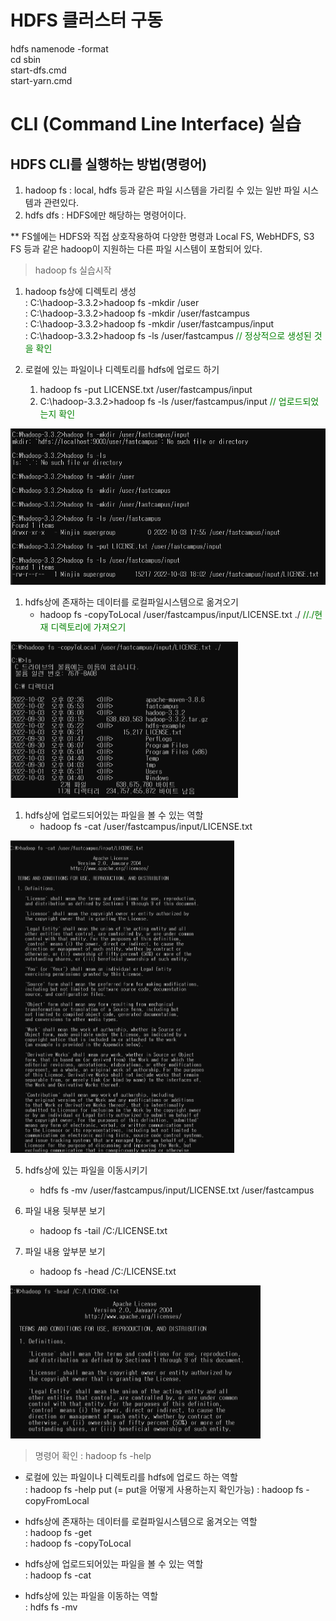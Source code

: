 # HDFS 클러스터 구동
hdfs namenode -format  
cd sbin  
start-dfs.cmd  
start-yarn.cmd  

# CLI (Command Line Interface) 실습

## HDFS CLI를 실행하는 방법(명령어)
1. hadoop fs : local, hdfs 등과 같은 파일 시스템을 가리킬 수 있는 일반 파일 시스템과 관련있다.
2. hdfs dfs : HDFS에만 해당하는 명령어이다. 

** FS쉘에는 HDFS와 직접 상호작용하여 다양한 명령과 Local FS, WebHDFS, S3 FS 등과 같은 hadoop이 지원하는 다른 파일 시스템이 포함되어 있다. 

> hadoop fs 실습시작
1. hadoop fs상에 디렉토리 생성  
   : C:\hadoop-3.3.2>hadoop fs -mkdir /user  
   : C:\hadoop-3.3.2>hadoop fs -mkdir /user/fastcampus  
   : C:\hadoop-3.3.2>hadoop fs -mkdir /user/fastcampus/input  
   : C:\hadoop-3.3.2>hadoop fs -ls /user/fastcampus  <span style="color: #008000">// 정상적으로 생성된 것을 확인</span>

2. 로컬에 있는 파일이나 디렉토리를 hdfs에 업로드 하기  
   1) hadoop fs -put LICENSE.txt /user/fastcampus/input
   2) C:\hadoop-3.3.2>hadoop fs -ls /user/fastcampus/input <span style="color: #008000">// 업로드되었는지 확인</span>

<img src="img/mkdir,%20put%20,%20-ls.png" height="250">

1. hdfs상에 존재하는 데이터를 로컬파일시스템으로 옮겨오기
   - hadoop fs -copyToLocal /user/fastcampus/input/LICENSE.txt ./ <span style="color: #008000">//./현재 디렉토리에 가져오기</span>
<img src="img/copyToLocal.png" height="250">

1. hdfs상에 업로드되어있는 파일을 볼 수 있는 역할
   - hadoop fs -cat /user/fastcampus/input/LICENSE.txt  
<img src="img/cat.png" height="500">

5. hdfs상에 있는 파일을 이동시키기
   - hdfs fs -mv /user/fastcampus/input/LICENSE.txt /user/fastcampus

6. 파일 내용 뒷부분 보기
   - hadoop fs -tail /C:/LICENSE.txt

7. 파일 내용 앞부분 보기
   - hadoop fs -head /C:/LICENSE.txt  
<img src="img/head.png" width="400">

> 명령어 확인 : hadoop fs -help
- 로컬에 있는 파일이나 디렉토리를 hdfs에 업로드 하는 역할  
: hadoop fs -help put (= put을 어떻게 사용하는지 확인가능) 
: hadoop fs -copyFromLocal

- hdfs상에 존재하는 데이터를 로컬파일시스템으로 옮겨오는 역할  
: hadoop fs -get  
: hadoop fs -copyToLocal

- hdfs상에 업로드되어있는 파일을 볼 수 있는 역할  
: hadoop fs -cat

- hdfs상에 있는 파일을 이동하는 역할  
: hdfs fs -mv
